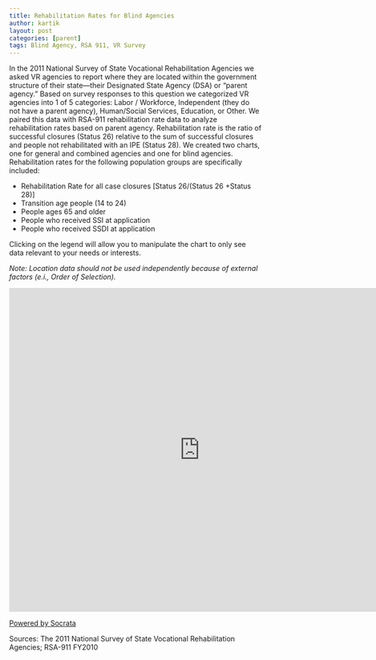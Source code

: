 ```yaml
---
title: Rehabilitation Rates for Blind Agencies
author: kartik
layout: post
categories: [parent]
tags: Blind Agency, RSA 911, VR Survey
---
```

<p>In the 2011 National Survey of State Vocational Rehabilitation Agencies we asked VR agencies to report where they are located within the government structure of their state—their Designated State Agency (DSA) or “parent agency.” Based on survey responses to this question we categorized VR agencies into 1 of 5 categories: Labor / Workforce, Independent (they do not have a parent agency), Human/Social Services, Education, or Other. We paired this data with RSA-911 rehabilitation rate data to analyze rehabilitation rates based on parent agency. Rehabilitation rate is the ratio of successful closures (Status 26) relative to the sum of successful closures and people not rehabilitated with an IPE (Status 28). We created two charts, one for general and combined agencies and one for blind agencies. Rehabilitation rates for the following population groups are specifically included:</p>
<ul>
<li>Rehabilitation Rate for all case closures [Status 26/(Status 26 +Status 28)] </li>
<li>Transition age people (14 to 24)</li>
<li>People ages 65 and older</li>
<li>People who received SSI at application</li>
<li>People who received SSDI at application</li>
</ul>
<p>Clicking on the legend will allow you to manipulate the chart to only see data relevant to your needs or interests.</p>

<p><em>Note: Location data should not be used independently because of external factors (e.i., Order of Selection).</em></p>

<div><iframe width="760px" title="Chart: Rehabilitation Rates by Agency Structure (Blind Agencies)" height="646px" src="https://opendata.socrata.com/w/vwyt-kbni/y34g-bnf3?cur=jZFyFr5XZ_n&from=root" frameborder="0" scrolling="no"><a href="https://opendata.socrata.com/Government/Chart-Rehabilitation-Rates-by-Agency-Structure-Bli/vwyt-kbni" title="Chart: Rehabilitation Rates by Agency Structure (Blind Agencies)" target="_blank">Chart: Rehabilitation Rates by Agency Structure (Blind Agencies)</a></iframe><p><a href="http://www.socrata.com/" target="_blank">Powered by Socrata</a></p></div>
<p>Sources: The 2011 National Survey of State Vocational Rehabilitation Agencies; RSA-911 FY2010</p>